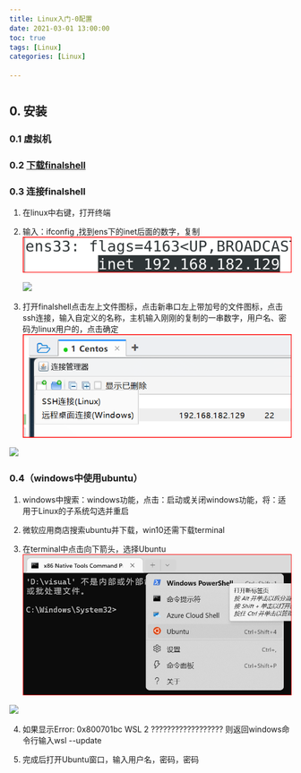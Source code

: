 ```yaml
---
title: Linux入门-0配置
date: 2021-03-01 13:00:00
toc: true
tags: [Linux]
categories: [Linux]

---
```

#

<!-- more -->

## 0. 安装



### 0.1 虚拟机

### 0.2 [下载finalshell](https://www.hostbuf.com/downloads/finalshell_install.exe)

### 0.3 连接finalshell

1. 在linux中右键，打开终端

2. 输入：ifconfig ,找到ens下的inet后面的数字，复制![](./img/linux/install/1.png)

   ![](D:\blog\themes\yilia\source\img\linux\install\1.png)
1. 打开finalshell点击左上文件图标，点击新串口左上带加号的文件图标，点击ssh连接，输入自定义的名称，主机输入刚刚的复制的一串数字，用户名、密码为linux用户的，点击确定
  ![](./img/linux/install/2.png)

  ![](D:\blog\themes\yilia\source\img\linux\install\2.png)
### 0.4（windows中使用ubuntu）

1. windows中搜索：windows功能，点击：启动或关闭windows功能，将：适用于Linux的子系统勾选并重启

2. 微软应用商店搜索ubuntu并下载，win10还需下载terminal

3. 在terminal中点击向下箭头，选择Ubuntu
  ![](./img/linux/install/3.png)

  ![](D:\blog\themes\yilia\source\img\linux\install\3.png)

4. 如果显示Error: 0x800701bc WSL 2 ?????????????????? 则返回windows命令行输入wsl --update

5. 完成后打开Ubuntu窗口，输入用户名，密码，密码

